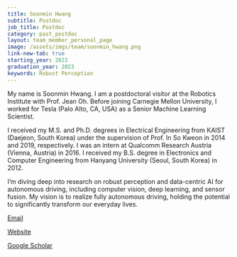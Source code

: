 ```yaml
---
title: Soonmin Hwang
subtitle: Postdoc
job_title: Postdoc
category: past_postdoc
layout: team_member_personal_page
image: /assets/imgs/team/soonmin_hwang.png
link-new-tab: true
starting_year: 2022
graduation_year: 2023
keywords: Robust Perception
---
```


My name is Soonmin Hwang. I am a postdoctoral visitor at the Robotics Institute
with Prof. Jean Oh. Before joining Carnegie Mellon University, I worked for Tesla
(Palo Alto, CA, USA) as a Senior Machine Learning Scientist.

I received my M.S. and Ph.D. degrees in Electrical Engineering from KAIST
(Daejeon, South Korea) under the supervision of Prof. In So Kweon in 2014 and
2019, respectively. I was an intern at Qualcomm Research Austria (Vienna, Austria)
in 2016. I received my B.S. degree in Electronics and Computer Engineering from
Hanyang University (Seoul, South Korea) in 2012.

I’m diving deep into research on robust perception and data-centric AI for
autonomous driving, including computer vision, deep learning, and sensor fusion.
My vision is to realize fully autonomous driving, holding the potential to
significantly transform our everyday lives.

[Email](mailto:soonminh@andrew.cmu.edu)

[Website](https://soonminhwang.github.io)

[Google Scholar](https://scholar.google.co.kr/citations?user=XkY5-sUAAAAJ)
